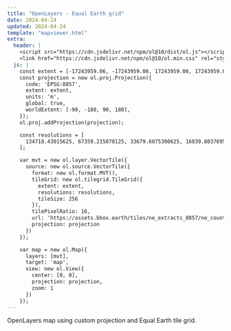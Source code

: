 ```yaml
---
title: "OpenLayers - Equal Earth grid"
date: 2024-04-24
updated: 2024-04-24
template: "mapviewer.html"
extra:
  header: |
    <script src="https://cdn.jsdelivr.net/npm/ol@10/dist/ol.js"></script>
    <link href="https://cdn.jsdelivr.net/npm/ol@10/ol.min.css" rel="stylesheet">
  js: |
    const extent = [-17243959.06, -17243959.06, 17243959.06, 17243959.06];
    const projection = new ol.proj.Projection({
      code: 'EPSG:8857',
      extent: extent,
      units: 'm',
      global: true,
      worldExtent: [-90, -180, 90, 180],
    });
    ol.proj.addProjection(projection);

    const resolutions = [
      134718.43015625, 67359.215078125, 33679.6075390625, 16839.80376953125, 8419.901884765624, 4209.950942382812, 2104.975471191406, 1052.487735595703, 526.2438677978515, 263.12193389892576, 131.56096694946288, 65.78048347473144, 32.89024173736572, 16.44512086868286, 8.22256043434143, 4.111280217170715, 2.0556401085853575, 1.0278200542926788, 0.5139100271463394, 0.2569550135731697, 0.12847750678658484, 0.06423875339329242, 0.03211937669664621, 0.016059688348323106, 0.008029844174161553
    ];

    var mvt = new ol.layer.VectorTile({
      source: new ol.source.VectorTile({
        format: new ol.format.MVT(),
        tileGrid: new ol.tilegrid.TileGrid({
          extent: extent,
          resolutions: resolutions,
          tileSize: 256
        }),
        tilePixelRatio: 16,
        url: 'https://assets.bbox.earth/tiles/ne_extracts_8857/ne_countries/{z}/{x}/{y}.pbf',
        projection: projection
      })
    });

    var map = new ol.Map({
      layers: [mvt],
      target: 'map',
      view: new ol.View({
        center: [0, 0],
        projection: projection,
        zoom: 1
      })
    });
---
```


OpenLayers map using custom projection and Equal Earth tile grid.

